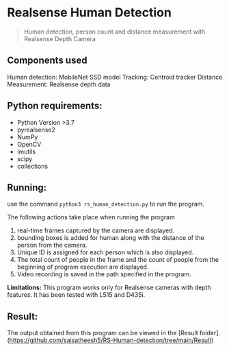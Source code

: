 # Realsense Human Detection
> Human detection, person count and distance measurement with Realsense Depth Camera

## Components used
Human detection: MobileNet SSD model
Tracking: Centroid tracker
Distance Measurement: Realsense depth data

## Python requirements:
* Python Version >3.7
* pyrealsense2
* NumPy
* OpenCV
* imutils
* scipy
* collections



## Running:
use the command `python3 rs_human_detection.py` to run the program.

The following actions take place when running the program
1. real-time frames captured by the camera are displayed.
2. bounding boxes is added for human along with the distance of the person from the camera.
3. Unique ID is assigned for each person which is also displayed.
4. The total count of people in the frame and the count of people from the beginning of program execution are displayed.
5. Video recording is saved in the path specified in the program.

**Limitations:**
This program works only for Realsense cameras with depth features. It has been tested with L515 and D435i.

## Result:
The output obtained from this program can be viewed in the [Result folder].(https://github.com/saisatheesh5/RS-Human-detection/tree/main/Result)
